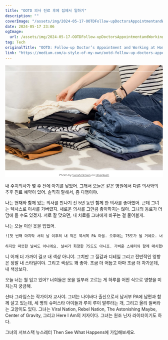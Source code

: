 ```yaml
---
title: "OOTD 의사 진료 후에 집에서 일하기"
description: ""
coverImage: "/assets/img/2024-05-17-OOTDFollow-upDoctorsAppointmentandWorkingatHome_0.png"
date: 2024-05-17 23:06
ogImage: 
  url: /assets/img/2024-05-17-OOTDFollow-upDoctorsAppointmentandWorkingatHome_0.png
tag: Tech
originalTitle: "OOTD: Follow-up Doctor’s Appointment and Working at Home"
link: "https://medium.com/a-style-of-my-own/ootd-follow-up-doctors-appointment-and-working-at-home-297835cc58a7"
---
```



<img src="/assets/img/2024-05-17-OOTDFollow-upDoctorsAppointmentandWorkingatHome_0.png" />

내 주치의사가 몇 주 전에 아기를 낳았어. 그래서 오늘은 같은 병원에서 다른 의사와의 추후 진료 예약이 있어. 솔직히 말해서, 좀 다행이야.

나는 현재와 함께 있는 의사를 만나기 전 5년 동안 함께 한 의사를 좋아했어. 근데 그녀는 텍사스로 이사를 가버렸지. 새로운 의사를 그만큼 좋아하지는 않아. 그녀의 동료가 더 맘에 들 수도 있겠지. 서로 잘 맞으면, 내 치료를 그녀에게 바꾸는 걸 물어볼게.

나는 오늘 이런 옷을 입었어.

<div class="content-ad"></div>

```markdown
![첫 번째 마지막 서리 날 이후의 내 작은 북서쪽 PA 마을. 오후에는 75도가 될 거예요. 너무 좋아. 축하로 반바지를 입었어요. 다음은 11월까지 다시 춥지 않을 거예요!

하지만 따뜻한 날씨도 아니에요. 날씨가 화창한 75도도 아니죠. 가벼운 스웨터와 함께 매치했어요. 무지개 띠가 기분을 좋게 만들어줘요. 사진에서는 제가 가장 좋아하는 집 슬리퍼를 신고 있지만, 밖에 나갈 때는 노란색 체크 패턴 반스를 신을 거예요.
```


<div class="content-ad"></div>

니 어깨 더 가까이 결코 내 색상 아니야. 그치만 그 질감과 디테일 그리고 전반적인 영향은 정말 내 스타일이야. 그리고 색상도 꽤 좋아. 조금 더 어둡고 아마 조금 더 차가운데, 내 색상보다.

오늘 너는 뭘 입고 있어? 너희들은 옷을 일부러 고르는 게 하루를 어떤 식으로 영향을 미치는지 궁금해.

샨타 그라임스는 작가이자 교사야. 그녀는 나이바다 출신으로서 남서부 PA에 남편과 함께 살고 있는데, 세 명의 슈퍼스타 아이들과 루이 루이 발루라는 개, 그리고 올리 윌버라는 고양이도 있다. 그녀는 Viral Nation, Rebel Nation, The Astonishing Maybe, Center of Gravity, 그리고 Here I Am의 저자이다. 그녀는 원조 닌자 라이터이기도 하다.

그녀의 서브스택 뉴스레터 Then See What Happens에 가입해보세요.